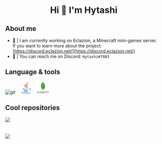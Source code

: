 
<h1 align="center">Hi 👋 I'm Hytashi</h1>


About me
------
- :rocket: | I am currently working on Eclazion, a Minecraft mini-games server.  
If you want to learn more about the project: [https://discord.eclazion.net/](https://discord.eclazion.net/)
- :milky_way: | You can reach me on Discord:  `Hytashi#7083`


Language & tools
------
<p align="left"> <img src="https://www.vectorlogo.zone/logos/git-scm/git-scm-icon.svg" alt="git" width="40" height="40"/>&emsp;<img src="https://raw.githubusercontent.com/devicons/devicon/master/icons/java/java-original.svg" alt="java" width="40" height="40"/>&emsp;<img src="https://raw.githubusercontent.com/devicons/devicon/master/icons/mongodb/mongodb-original-wordmark.svg" alt="mongodb" width="40" height="40"/></p>


Cool repositories
------
[![](https://github-readme-stats.vercel.app/api/pin/?username=Hytashi&repo=CuboidUtils&theme=nord)](https://github.com/Hytashi/CuboidUtils)
<br><br><br>
![](https://komarev.com/ghpvc/?username=Hytashi&style=flat-square)
